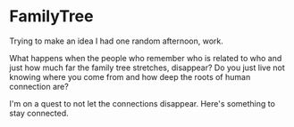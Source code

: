 # FamilyTree
Trying to make an idea I had one random afternoon, work.

What happens when the people who remember who is related to who and just how much far the family tree stretches, disappear?
Do you just live not knowing where you come from and how deep the roots of human connection are?

I'm on a quest to not let the connections disappear. Here's something to stay connected.

